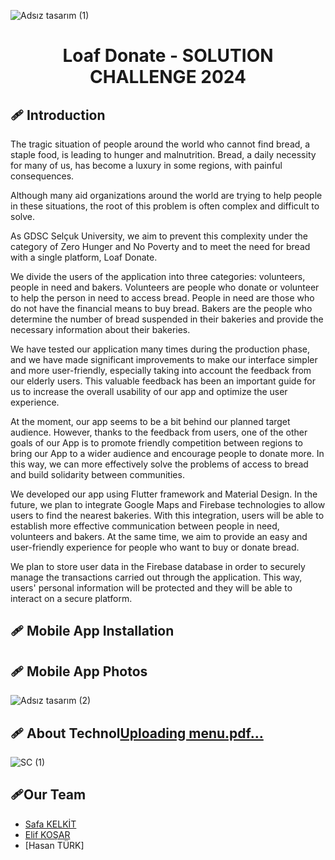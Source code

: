 
![Adsız tasarım (1)](https://github.com/safakelkit/solutionChallenge/assets/127013506/0e9bf2f3-530a-4846-8fe4-b6ac20e5447b)
 # <h1 align="center">Loaf Donate - SOLUTION CHALLENGE 2024</h1>


 ## 🩹 Introduction

 The tragic situation of people around the world who cannot find bread, a staple food, is leading to hunger and malnutrition. Bread, a daily necessity for many of us, has become a luxury in some regions, with painful consequences.

Although many aid organizations around the world are trying to help people in these situations, the root of this problem is often complex and difficult to solve.

As GDSC Selçuk University, we aim to prevent this complexity under the category of Zero Hunger and No Poverty and to meet the need for bread with a single platform, Loaf Donate.

We divide the users of the application into three categories: volunteers, people in need and bakers. Volunteers are people who donate or volunteer to help the person in need to access bread. People in need are those who do not have the financial means to buy bread. Bakers are the people who determine the number of bread suspended in their bakeries and provide the necessary information about their bakeries.

We have tested our application many times during the production phase, and we have made significant improvements to make our interface simpler and more user-friendly, especially taking into account the feedback from our elderly users. This valuable feedback has been an important guide for us to increase the overall usability of our app and optimize the user experience.

At the moment, our app seems to be a bit behind our planned target audience. However, thanks to the feedback from users, one of the other goals of our App is to promote friendly competition between regions to bring our App to a wider audience and encourage people to donate more. In this way, we can more effectively solve the problems of access to bread and build solidarity between communities. 


We developed our app using Flutter framework and Material Design. In the future, we plan to integrate Google Maps and Firebase technologies to allow users to find the nearest bakeries. With this integration, users will be able to establish more effective communication between people in need, volunteers and bakers. At the same time, we aim to provide an easy and user-friendly experience for people who want to buy or donate bread.

We plan to store user data in the Firebase database in order to securely manage the transactions carried out through the application. This way, users' personal information will be protected and they will be able to interact on a secure platform.

 ## 🩹 Mobile App Installation
 
 ## 🩹 Mobile App Photos
![Adsız tasarım (2)](https://github.com/safakelkit/solutionChallenge/assets/127013506/94c6ef7e-098a-4ab7-a81e-10e3cca5bef8)



 ## 🩹 About Technol[Uploading menu.pdf…]()
 ![SC (1)](https://github.com/safakelkit/solutionChallenge/assets/127013506/4e4071ad-8d2c-4f9f-bca4-d62991d203c2)

 ## 🩹Our Team
 - [Safa KELKİT](https://github.com/safakelkit)
 - [Elif KOŞAR](https://github.com/Elf-kosar)
 - [Hasan TÜRK]
